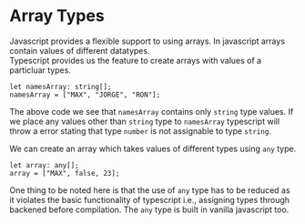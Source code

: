 # Array Types

Javascript provides a flexible support to using arrays. In javascript arrays contain values of different datatypes.<br>
Typescript provides us the feature to create arrays with values of a particluar types.

```
let namesArray: string[];
namesArray = ["MAX", "JORGE", "RON"];
```
The above code we see that `namesArray` contains only `string` type values. If we place any values other than `string` type to `namesArray` typescript will throw a error stating that type `number` is not assignable to type `string`.

We can create an array which takes values of different types using `any` type.<br>

```
let array: any[];
array = ["MAX", false, 23];
```

One thing to be noted here is that the use of `any` type has to be reduced as it violates the basic functionality of typescript i.e., assigning types through backened before compilation. The `any` type is built in vanilla javascript too.